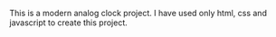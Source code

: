 This is a modern analog clock project. I have used only html, css and javascript to create this project.
